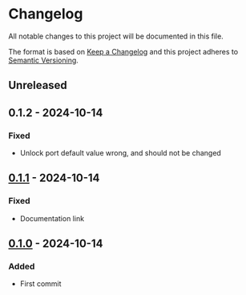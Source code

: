 # Changelog

All notable changes to this project will be documented in this file.

The format is based on [Keep a Changelog](https://keepachangelog.com/en/1.0.0/)
and this project adheres to [Semantic Versioning](https://semver.org/spec/v2.0.0.html).

## Unreleased

## 0.1.2 - 2024-10-14
### Fixed
- Unlock port default value wrong, and should not be changed

## [0.1.1] - 2024-10-14
### Fixed
- Documentation link

## [0.1.0] - 2024-10-14
### Added
- First commit

[0.1.1]: https://github.com/lmgarret/ha-pcbu/compare/0.1.0...0.1.1
[0.1.0]: https://github.com/lmgarret/ha-pcbu/compare/2934012e963020758d868caa083225b350a5ed7a...0.1.0
